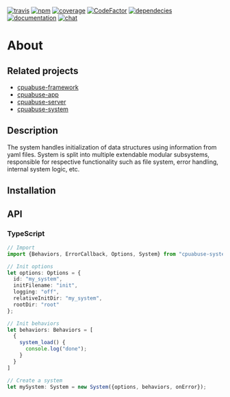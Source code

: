 [![travis](https://img.shields.io/travis/com/cpuabuse/node-system.svg)](https://travis-ci.com/cpuabuse/node-system)
[![npm](https://img.shields.io/npm/v/cpuabuse-system.svg)](https://www.npmjs.com/package/cpuabuse-system)
[![coverage](https://img.shields.io/codecov/c/github/cpuabuse/node-system.svg)](https://codecov.io/gh/cpuabuse/node-system)
[![CodeFactor](https://www.codefactor.io/repository/github/cpuabuse/node-system/badge)](https://www.codefactor.io/repository/github/cpuabuse/node-system)
[![dependecies](https://img.shields.io/librariesio/release/npm/cpuabuse-system.svg)](https://libraries.io/npm/cpuabuse-system)
[![documentation](https://img.shields.io/badge/documentation-gh--pages-success.svg)](https://cpuabuse.github.io/node-system/)
[![chat](https://img.shields.io/badge/chat-slack-success.svg)](https://join.slack.com/t/cpuabuse/shared_invite/enQtNjYzMjQ4NjY1MTUzLTZjMTY1M2NiYmZkNzBjMzI0YTQ4OGVjZDA1ODJkNjFiNDU1NDQwYjViMjBjODA1Y2Y4ZjNiYmUzODA2YWI3NDM)

# About

## Related projects

- [cpuabuse-framework](https://github.com/cpuabuse/node-framework)
- [cpuabuse-app](https://github.com/cpuabuse/node-app)
- [cpuabuse-server](https://github.com/cpuabuse/node-server)
- [cpuabuse-system](https://github.com/cpuabuse/node-system)

## Description

The system handles initialization of data structures using information from yaml files. System is split into multiple extendable modular subsystems, responsible for respective functionality such as file system, error handling, internal system logic, etc.

## Installation

## API

### TypeScript

```typescript
// Import
import {Behaviors, ErrorCallback, Options, System} from "cpuabuse-system";

// Init options
let options: Options = {
  id: "my_system",
  initFilename: "init",
  logging: "off",
  relativeInitDir: "my_system",
  rootDir: "root"
};

// Init behaviors
let behaviors: Behaviors = [
  {
    system_load() {
      console.log("done");
    }
  }
]

// Create a system
let mySystem: System = new System({options, behaviors, onError});
```